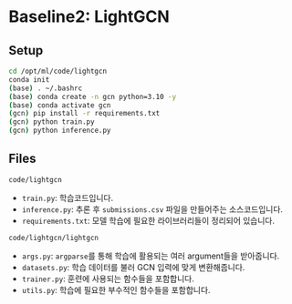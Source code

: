 # Baseline2: LightGCN

## Setup
```bash
cd /opt/ml/code/lightgcn
conda init
(base) . ~/.bashrc
(base) conda create -n gcn python=3.10 -y
(base) conda activate gcn
(gcn) pip install -r requirements.txt
(gcn) python train.py
(gcn) python inference.py
```

## Files
`code/lightgcn`
* `train.py`: 학습코드입니다.
* `inference.py`: 추론 후 `submissions.csv` 파일을 만들어주는 소스코드입니다.
* `requirements.txt`: 모델 학습에 필요한 라이브러리들이 정리되어 있습니다.

`code/lightgcn/lightgcn`
* `args.py`: `argparse`를 통해 학습에 활용되는 여러 argument들을 받아줍니다.
* `datasets.py`: 학습 데이터를 불러 GCN 입력에 맞게 변환해줍니다.
* `trainer.py`: 훈련에 사용되는 함수들을 포함합니다.
* `utils.py`: 학습에 필요한 부수적인 함수들을 포함합니다.
